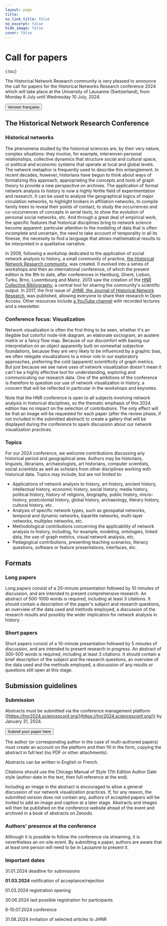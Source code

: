```yaml
---
layout: page
title: 
no_link_title: false 
no_excerpt: false 
hide_image: false
cover: false
---
```


# Call for papers

{:toc}

The Historical Network Research community is very pleased to announce the call for papers for the Historical Networks Research conference 2024 which will take place at the University of Lausanne (Switzerland), from Monday 8 July until Wednesday 10 July, 2024. 

<button class="button button1" onclick="window.location.href='/lausanne/aac';">Version française</button>

## The Historical Network Research Conference
### Historical networks
The phenomena studied by the historical sciences are, by their very nature, complex situations: they involve, for example, interwoven personal relationships, collective dynamics that structure social and cultural space, or political and economic systems that operate at local and global levels. The network metaphor is frequently used to describe this entanglement. In recent decades, however, historians have begun to think about ways of formalizing this approach, appropriating the concepts and tools of graph theory to provide a new perspective on archives. The application of formal network analysis to history is now a highly fertile field of experimentation and research. It can be used to analyze the geographical logics of major circulation networks, to highlight brokers in affiliation networks, to compile family trees to reveal their points of contact, to study the occurrences and co-occurrences of concepts in serial texts, to show the evolution of personal social networks, etc. And through a great deal of empirical work, the specific features that historical disciplines bring to network science become apparent: particular attention to the modeling of data that is often incomplete and uncertain, the need to take account of temporality in all its finesse, the necessity to find a language that allows mathematical results to be interpreted in a qualitative narrative. 

In 2009, following a workshop dedicated to the application of social network analysis to history, a small community of practice, [the Historical Network Research community](http://www.historicalnetworkresearch.org), was created. It evolved into a series of workshops and then an international conference, of which the present edition is the 9th to date, after conferences in Hamburg, Ghent, Lisbon, Turku, Brno, Luxembourg and Mainz. 2013 saw the creation of the [HNR Collective Bibliography](https://www.zotero.org/groups/209983/historical_network_research), a central tool for sharing the community's scientific output. In 2017, the first issue of [JHNR, the Journal of Historical Network Research](https://jhnr.uni.lu/), was published, allowing everyone to share their research in Open Access. Other resources include [a YouTube channel](https://www.youtube.com/channel/UC2QFG7uIVxkFQ3xZbohKl-Q) with recorded lectures and a newsletter.

### Conference focus: Visualization

Network visualization is often the first thing to be seen, whether it's an illegible but colorful node-link diagram, an elaborate sociogram, an austere matrix or a fancy flow map. Because of our discomfort with basing our interpretation on an object apparently built on somewhat subjective foundations, because they are very likely to be influenced by a graphic bias, we often relegate visualizations to a minor role in our exploratory approaches, preferring the cold (apparent) scientificity of graph metrics. But just because we see naive uses of network visualization doesn't mean it can't be a highly effective tool for understanding, exploring and communicating our research data. One of the ambitions of the conference is therefore to question our use of network visualization in history, a concern that will be reflected in particular in the workshops and keynotes.

Note that the HNR conference is open to all subjects involving network analysis in historical disciplines, so the thematic emphasis of this 2024 edition has no impact on the selection of contributions. The only effect will be that an image will be requested for each paper (after the review phase, if not included in the submitted abstract) to create a gallery that will be displayed during the conference to spark discussion about our network visualization practices.
### Topics
For our 2024 conference, we welcome contributions discussing any historical period and geographical area. Authors may be historians, linguists, librarians, archaeologists, art historians, computer scientists, social scientists as well as scholars from other disciplines working with historical data. Topics may include, but are not limited to: 
* Applications of network analysis to history, art history, ancient history, intellectual history, economic history, social history, media history, political history, history of religions, biography, public history, micro-history, postcolonial history, global history, archaeology, literary history, cultural history, etc. 
* Analysis of specific network types, such as geospatial networks, temporal and dynamic networks, bipartite networks, multi-layer networks, multiplex networks,  etc.
* Methodological contributions concerning the applicability of network analysis to history, including, for example, modeling, ontologies, linked data, the use of graph metrics, visual network analysis, etc.
* Pedagogical contributions, presenting teaching scenarios, literacy questions, software or feature presentations, interfaces, etc.

## Formats
### Long papers
Long papers consist of a 20-minute presentation followed by 10 minutes of discussion, and are intended to present comprehensive research. An abstract of 500-1000 words is required, including at least 3 citations. It should contain a description of the paper's subject and research questions, an overview of the data used and methods employed, a discussion of the research results and possibly the wider implication for network analysis in history.
### Short papers
Short papers consist of a 10-minute presentation followed by 5 minutes of discussion, and are intended to present research in progress. An abstract of 300-500 words is required, including at least 3 citations. It should contain a brief description of the subject and the research questions, an overview of the data used and the methods employed, a discussion of any results or questions still open at this stage.
## Submission guidelines
### Submission
Abstracts must be submitted via the conference management platform ([https://hnr2024.sciencesconf.org/](https://hnr2024.sciencesconf.org/)) by January 31, 2024. 

<button class="button button1" onclick="window.location.href='https://hnr2024.sciencesconf.org/';">Submit your paper here</button>

The author (or corresponding author in the case of multi-authored papers) must create an account on the platform and then fill in the form, copying the abstract in full text (no PDF or other attachments). 

Abstracts can be written in English or French.

Citations should use the Chicago Manual of Style 17th Edition Author Date style (author-date in the text, then full reference at the end). 

Including an image in the abstract is encouraged to allow a general discussion of our network visualization practices. If, for any reason, the submitted version does not contain any, authors of accepted papers will be invited to add an image and caption at a later stage. Abstracts and images will then be published on the conference website ahead of the event and archived in a book of abstracts on Zenodo.

### Authors' presence at the conference
Although it is possible to follow the conference via streaming, it is nevertheless an on-site event. By submitting a paper, authors are aware that at least one person will need to be in Lausanne to present it.

### Important dates
31.01.2024 deadline for submissions

**01.03.2024** notification of acceptance/rejection

01.03.2024 registration opening

30.06.2024 last possible registration for participants

8-10.07.2024 conference

31.08.2024 invitation of selected articles to JHNR


